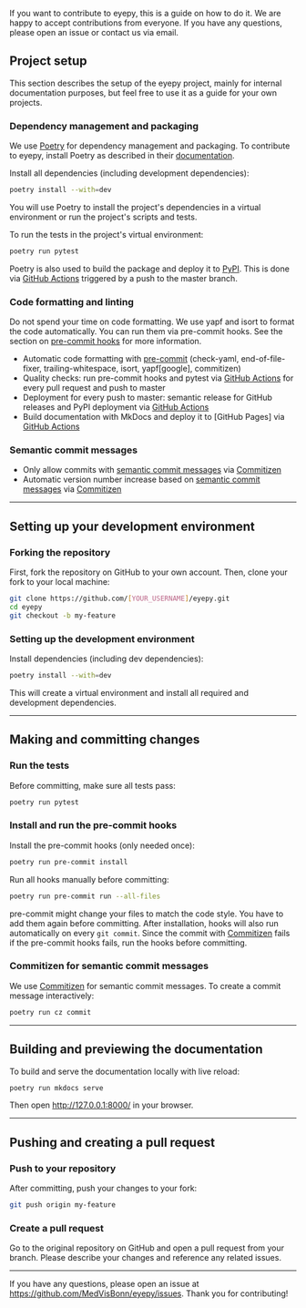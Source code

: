 If you want to contribute to eyepy, this is a guide on how to do it. We are happy to accept contributions from everyone. If you have any questions, please open an issue or contact us via email.

## Project setup
This section describes the setup of the eyepy project, mainly for internal documentation purposes, but feel free to use it as a guide for your own projects.

### Dependency management and packaging
We use [Poetry](https://python-poetry.org/docs/) for dependency management and packaging. To contribute to eyepy, install Poetry as described in their [documentation](https://python-poetry.org/docs/#installation).

Install all dependencies (including development dependencies):

```bash
poetry install --with=dev
```

You will use Poetry to install the project's dependencies in a virtual environment or run the project's scripts and tests.

To run the tests in the project's virtual environment:

```bash
poetry run pytest
```

Poetry is also used to build the package and deploy it to [PyPI](https://pypi.org/project/eyepie/). This is done via [GitHub Actions] triggered by a push to the master branch.

### Code formatting and linting
Do not spend your time on code formatting. We use yapf and isort to format the code automatically. You can run them via pre-commit hooks. See the section on [pre-commit hooks](#install-and-run-the-pre-commit-hooks) for more information.

- Automatic code formatting with [pre-commit] (check-yaml, end-of-file-fixer, trailing-whitespace, isort, yapf[google], commitizen)
- Quality checks: run pre-commit hooks and pytest via [GitHub Actions] for every pull request and push to master
- Deployment for every push to master: semantic release for GitHub releases and PyPI deployment via [GitHub Actions]
- Build documentation with MkDocs and deploy it to [GitHub Pages] via [GitHub Actions]

### Semantic commit messages
- Only allow commits with [semantic commit messages] via [Commitizen]
- Automatic version number increase based on [semantic commit messages] via [Commitizen]

---

## Setting up your development environment

### Forking the repository

First, fork the repository on GitHub to your own account. Then, clone your fork to your local machine:

```bash
git clone https://github.com/[YOUR_USERNAME]/eyepy.git
cd eyepy
git checkout -b my-feature
```

### Setting up the development environment

Install dependencies (including dev dependencies):

```bash
poetry install --with=dev
```

This will create a virtual environment and install all required and development dependencies.

---

## Making and committing changes

### Run the tests

Before committing, make sure all tests pass:

```bash
poetry run pytest
```

### Install and run the pre-commit hooks

Install the pre-commit hooks (only needed once):

```bash
poetry run pre-commit install
```

Run all hooks manually before committing:

```bash
poetry run pre-commit run --all-files
```

pre-commit might change your files to match the code style. You have to add them again before committing. After installation, hooks will also run automatically on every `git commit`. Since the commit with [Commitizen] fails if the pre-commit hooks fails, run the hooks before committing.

### Commitizen for semantic commit messages

We use [Commitizen] for semantic commit messages. To create a commit message interactively:

```bash
poetry run cz commit
```

---

## Building and previewing the documentation

To build and serve the documentation locally with live reload:

```bash
poetry run mkdocs serve
```

Then open http://127.0.0.1:8000/ in your browser.

---

## Pushing and creating a pull request

### Push to your repository

After committing, push your changes to your fork:

```bash
git push origin my-feature
```

### Create a pull request

Go to the original repository on GitHub and open a pull request from your branch. Please describe your changes and reference any related issues.

---

If you have any questions, please open an issue at https://github.com/MedVisBonn/eyepy/issues. Thank you for contributing!

[pre-commit]: https://pre-commit.com
[GitHub Actions]: https://github.com/features/actions
[semantic commit messages]: https://www.conventionalcommits.org/en/v1.0.0/
[Commitizen]: https://commitizen-tools.github.io/commitizen/
